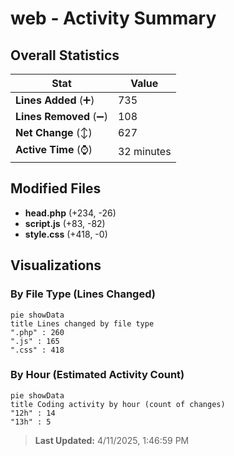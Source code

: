 # web - Activity Summary 

## Overall Statistics

| Stat                   | Value                                                             |
| ---------------------- | ----------------------------------------------------------------- |
| **Lines Added** (➕)   | 735                                          |
| **Lines Removed** (➖) | 108                                        |
| **Net Change** (↕)    | 627                |
| **Active Time** (⌚)   | 32 minutes |


## Modified Files
- **head.php** (+234, -26)
- **script.js** (+83, -82)
- **style.css** (+418, -0)

## Visualizations

### By File Type (Lines Changed)

```mermaid
pie showData
title Lines changed by file type
".php" : 260
".js" : 165
".css" : 418
```

### By Hour (Estimated Activity Count)

```mermaid
pie showData
title Coding activity by hour (count of changes)
"12h" : 14
"13h" : 5
```


> **Last Updated:** 4/11/2025, 1:46:59 PM